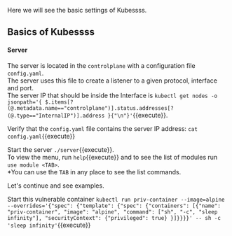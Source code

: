Here we will see the basic settings of Kubessss.

## Basics of Kubessss

#### Server

	
The server is located in the `controlplane` with a configuration file `config.yaml`.    
The server uses this file to create a listener to a given protocol, interface and port.   
The server IP that should be inside the Interface is `kubectl get nodes -o jsonpath='{ $.items[?(@.metadata.name=="controlplane")].status.addresses[?(@.type=="InternalIP")].address }{"\n"}'`{{execute}}.  

Verify that the `config.yaml` file contains the server IP address: `cat config.yaml`{{execute}}

Start the server `./server`{{execute}}.    
To view the menu, run `help`{{execute}} and to see the list of modules run `use module <TAB>`.  
*You can use the `TAB` in any place to see the list commands.

Let's continue and see examples.  

Start this vulnerable container `kubectl run priv-container --image=alpine --overrides='{"spec": {"template": {"spec": {"containers": [{"name": "priv-container", "image": "alpine", "command": ["sh", "-c", "sleep infinity"], "securityContext": {"privileged": true} }]}}}}' -- sh -c 'sleep infinity'`{{execute}}


